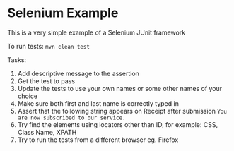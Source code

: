# Selenium Example
This is a very simple example of a Selenium JUnit framework

To run tests:
`mvn clean test`

Tasks:
1. Add descriptive message to the assertion
2. Get the test to pass
3. Update the tests to use your own names or some other names of your choice
4. Make sure both first and last name is correctly typed in
5. Assert that the following string appears on Receipt after submission `You are now subscribed to our service.`
6. Try find the elements using locators other than ID, for example: CSS, Class Name, XPATH
7. Try to run the tests from a different browser eg. Firefox
